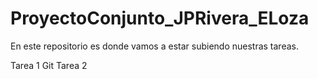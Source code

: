 # ProyectoConjunto_JPRivera_ELoza

En este repositorio es donde vamos a estar subiendo nuestras tareas.

Tarea 1 Git
Tarea 2
